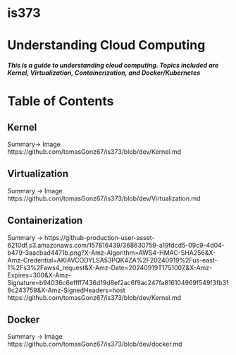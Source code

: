 # is373
<h1>Understanding Cloud Computing</h1>
<h5>This is a guide to understanding cloud computing. Topics included are Kernel, Virtualization, Containerization, and Docker/Kubernetes</h5>

<h1> Table of Contents </h1>
<h2>Kernel</h2> 
Summary-> Image
https://github.com/tomasGonz67/is373/blob/dev/Kernel.md

<h2>Virtualization</h2> 
Summary -> Image
https://github.com/tomasGonz67/is373/blob/dev/Virtualization.md

<h2>Containerization</h2>
Summary -> https://github-production-user-asset-6210df.s3.amazonaws.com/157816439/368630759-a19fdcd5-09c9-4d04-b479-3aacbad4471b.png?X-Amz-Algorithm=AWS4-HMAC-SHA256&X-Amz-Credential=AKIAVCODYLSA53PQK4ZA%2F20240919%2Fus-east-1%2Fs3%2Faws4_request&X-Amz-Date=20240919T175100Z&X-Amz-Expires=300&X-Amz-Signature=b94036c6effff7436d19d8ef2ac6f9ac247fa816104969f549f3fb318c243759&X-Amz-SignedHeaders=host
https://github.com/tomasGonz67/is373/blob/dev/Kernel.md

<h2>Docker</h2> 
Summary -> Image
https://github.com/tomasGonz67/is373/blob/dev/docker.md
